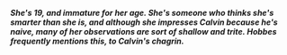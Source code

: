 ***She's 19, and immature for her age.
She's someone who thinks she's smarter than she is, and although she impresses Calvin because he's naive, many of her observations are sort of shallow and trite.
Hobbes frequently mentions this, to Calvin's chagrin.***